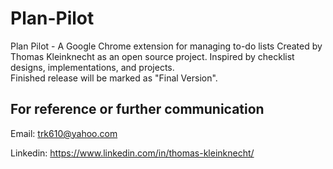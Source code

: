 # Plan-Pilot
 Plan Pilot - A Google Chrome extension for managing to-do lists     Created by Thomas Kleinknecht as an open source project. Inspired by checklist designs, implementations, and projects.  
Finished release will be marked as "Final Version". 

For reference or further communication 
---------------------------------------
Email: 
trk610@yahoo.com

Linkedin: 
https://www.linkedin.com/in/thomas-kleinknecht/
